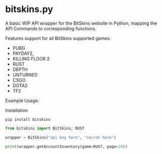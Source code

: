 # bitskins.py
A basic WIP API wrapper for the BitSkins website in Python, mapping the API Commands to corresponding functions.

Features support for all BitSkins supported games:
* PUBG
* PAYDAY2,
* KILLING FLOOR 2
* RUST
* DEPTH 
* UNTURNED
* CSGO
* DOTA2
* TF2

Example Usage:

Installation

```
pip install bitskins
```

```python
from bitskins import BitSkins, RUST

wrapper = BitSkins("api key here", "secret here")

print(wrapper.getAccountInventory(game=RUST, page=10))
```
